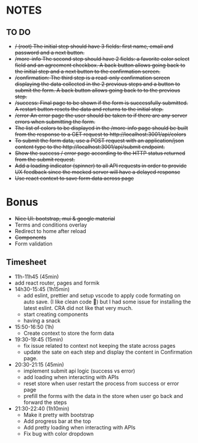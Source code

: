 # NOTES

## TO DO

- ~~/ (root) The initial step should have 3 fields: first name, email and password and a next button.~~
- ~~/more-info The second step should have 2 fields: a favorite color select field and an agreement checkbox. A back button allows going back to the initial step and a next button to the confirmation screen.~~
- ~~/confirmation: The third step is a read-only confirmation screen displaying the data collected in the 2 previous steps and a button to submit the form. A back button allows going back to to the previous step.~~
- ~~/success: Final page to be shown if the form is successfully submitted. A restart button resets the data and returns to the initial step.~~
- ~~/error An error page the user should be taken to if there are any server errors when submitting the form.~~
- ~~The list of colors to be displayed in the /more-info page should be built from the response to a GET request to http://localhost:3001/api/colors~~
- ~~To submit the form data, use a POST request with an application/json content type to the http://localhost:3001/api/submit endpoint.~~
- ~~Show the success / error page according to the HTTP status returned from the submit request.~~
- ~~Add a loading indicator (spinner) to all API requests in order to provide UX feedback since the mocked server will have a delayed response~~
- ~~Use react context to save form data across page~~

# Bonus

- ~~Nice UI: bootstrap, mui & google material~~
- Terms and conditions overlay
- Redirect to home after reload
- ~~Components~~
- Form validation

## Timesheet

- 11h-11h45 (45min)
- add react router, pages and formik
- 14h30-15:45 (1h15min)
  - add eslint, prettier and setup vscode to apply code formating on auto save. (I like clean code 🥰) but I had some issue for installing the latest eslint. CRA did not like that very much.
  - start creating components
  - having a snack
- 15:50-16:50 (1h)
  - Create context to store the form data
- 19:30-19:45 (15min)
  - fix issue related to context not keeping the state across pages
  - update the sate on each step and display the content in Confirmation page.
- 20:30-21:15 (45min)
  - implement submit api logic (success vs error)
  - add loading when interacting with APIs
  - reset store when user restart the process from success or error page
  - prefill the forms with the data in the store when user go back and forward the steps
- 21:30-22:40 (1h10min)
  - Make it pretty with bootstrap
  - Add progress bar at the top
  - Add pretty loading when interacting with APIs
  - Fix bug with color dropdown
